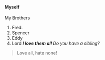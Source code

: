 #### Myself
My Brothers
1. Fred. 
2. Spencer
3. Eddy
4. Lord
***I love them all***
*Do you have a sibling?*
> Love all, hate none!

